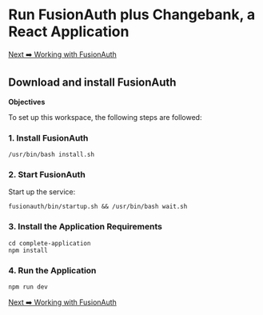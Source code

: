 # Run FusionAuth plus Changebank, a React Application<br></span>

[Next ➡️ Working with FusionAuth](step1.md)

## Download and install FusionAuth

**Objectives**

To set up this workspace, the following steps are followed:

### 1. Install FusionAuth

```
/usr/bin/bash install.sh
```

### 2. Start FusionAuth

Start up the service:

```
fusionauth/bin/startup.sh && /usr/bin/bash wait.sh
```

### 3. Install the Application Requirements

```
cd complete-application
npm install
```

### 4. Run the Application

```
npm run dev 
```

[Next ➡️ Working with FusionAuth](step1.md)

